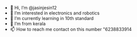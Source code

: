 - 👋 Hi, I’m @jasinjesin12
- 👀 I’m interested in electronics and robotics
- 🌱 I’m currently learning in 10th standard
- 💞️ I’m from kerala
- 📫 How to reach me contact on this number "6238833914

<!---
jasinjesin12/jasinjesin12 is a ✨ special ✨ repository because its `README.md` (this file) appears on your GitHub profile.
You can click the Preview link to take a look at your changes.
--->
